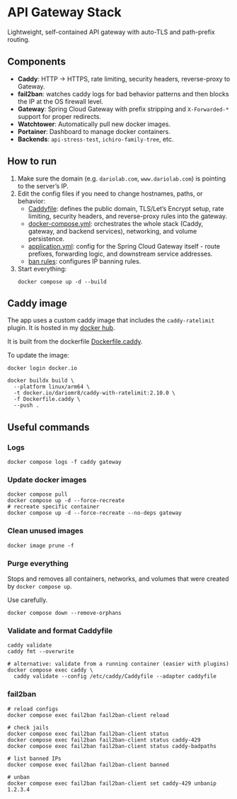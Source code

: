 # API Gateway Stack

Lightweight, self-contained API gateway with auto-TLS and path-prefix routing.

## Components

- **Caddy**: HTTP → HTTPS, rate limiting, security headers, reverse-proxy to Gateway.
- **fail2ban**: watches caddy logs for bad behavior patterns and then blocks the IP at the OS firewall level.
- **Gateway**: Spring Cloud Gateway with prefix stripping and `X-Forwarded-*` support for proper redirects.
- **Watchtower**: Automatically pull new docker images.
- **Portainer**: Dashboard to manage docker containers.
- **Backends**: `api-stress-test`, `ichiro-family-tree`, etc.

## How to run

1. Make sure the domain (e.g. `dariolab.com`, `www.dariolab.com`) is pointing to the server’s IP.
2. Edit the config files if you need to change hostnames, paths, or behavior:
    - [Caddyfile](Caddyfile): defines the public domain, TLS/Let’s Encrypt setup, rate limiting, security headers, and
      reverse-proxy rules into the gateway.
    - [docker-compose.yml](docker-compose.yml): orchestrates the whole stack (Caddy, gateway, and backend services),
      networking, and volume persistence.
    - [application.yml](src/main/resources/application.yml): config for the Spring Cloud Gateway itself - route
      prefixes, forwarding logic, and downstream service addresses.
    - [ban rules](fail2ban/jail.d/caddy.local): configures IP banning rules.
3. Start everything:
   ```shell
   docker compose up -d --build
   ```

## Caddy image

The app uses a custom caddy image that includes the `caddy-ratelimit` plugin. It is hosted in
my [docker hub](https://hub.docker.com/repository/docker/dariomr8/caddy-with-ratelimit/general).

It is built from the dockerfile [Dockerfile.caddy](Dockerfile.caddy).

To update the image:

```shell
docker login docker.io

docker buildx build \
  --platform linux/arm64 \
  -t docker.io/dariomr8/caddy-with-ratelimit:2.10.0 \
  -f Dockerfile.caddy \
  --push .
```

## Useful commands

### Logs

```shell
docker compose logs -f caddy gateway
```

### Update docker images

```shell
docker compose pull
docker compose up -d --force-recreate
# recreate specific container
docker compose up -d --force-recreate --no-deps gateway
```

### Clean unused images

```shell
docker image prune -f
```

### Purge everything

Stops and removes all containers, networks, and volumes that were created by `docker compose up`.

Use carefully.

```shell
docker compose down --remove-orphans
```

### Validate and format Caddyfile

```shell
caddy validate
caddy fmt --overwrite

# alternative: validate from a running container (easier with plugins)
docker compose exec caddy \
  caddy validate --config /etc/caddy/Caddyfile --adapter caddyfile
```

### fail2ban

```shell
# reload configs
docker compose exec fail2ban fail2ban-client reload

# check jails
docker compose exec fail2ban fail2ban-client status
docker compose exec fail2ban fail2ban-client status caddy-429
docker compose exec fail2ban fail2ban-client status caddy-badpaths

# list banned IPs
docker compose exec fail2ban fail2ban-client banned

# unban
docker compose exec fail2ban fail2ban-client set caddy-429 unbanip 1.2.3.4
```